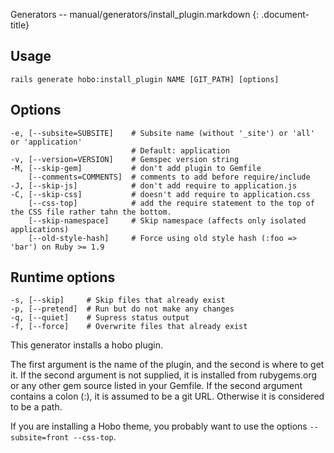 Generators -- manual/generators/install\_plugin.markdown
{: .document-title}


## Usage

    

    rails generate hobo:install_plugin NAME [GIT_PATH] [options]


## Options

    

    -e, [--subsite=SUBSITE]    # Subsite name (without '_site') or 'all' or 'application'
                               # Default: application
    -v, [--version=VERSION]    # Gemspec version string
    -M, [--skip-gem]           # don't add plugin to Gemfile
        [--comments=COMMENTS]  # comments to add before require/include
    -J, [--skip-js]            # don't add require to application.js
    -C, [--skip-css]           # doesn't add require to application.css
        [--css-top]            # add the require statement to the top of the CSS file rather tahn the bottom.
        [--skip-namespace]     # Skip namespace (affects only isolated applications)
        [--old-style-hash]     # Force using old style hash (:foo => 'bar') on Ruby >= 1.9


## Runtime options

    

    -s, [--skip]     # Skip files that already exist
    -p, [--pretend]  # Run but do not make any changes
    -q, [--quiet]    # Supress status output
    -f, [--force]    # Overwrite files that already exist

This generator installs a hobo plugin.

The first argument is the name of the plugin, and the second is where
to get it.  If the second argument is not supplied, it is installed
from rubygems.org or any other gem source listed in your Gemfile.  If
the second argument contains a colon (:), it is assumed to be a git
URL.  Otherwise it is considered to be a path.

If you are installing a Hobo theme, you probably want to use the options
`--subsite=front --css-top`.
